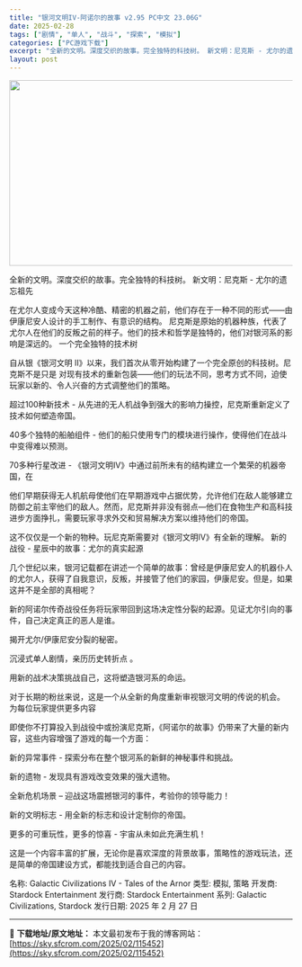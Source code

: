 ```yaml
---
title: "银河文明IV-阿诺尔的故事 v2.95 PC中文 23.06G"
date: 2025-02-28
tags: ["剧情", "单人", "战斗", "探索", "模拟"]
categories: ["PC游戏下载"]
excerpt: "全新的文明。深度交织的故事。完全独特的科技树。 新文明：尼克斯 - 尤尔的遗忘祖先 在尤尔人变成今天这种冷酷、精密的机器之前，他们存在于一种不同的形式——由伊康尼安人设计的手工制作、有意识的结构。 尼克斯是原始的机器种族，代表了尤尔人在他们的反叛之前的样子。他们的技术和哲学是独特的，他们对银河系的影&hellip;"
layout: post
---
```


<img class="aligncenter size-full wp-image-115453" src="https://sky.sfcrom.com/wp-content/uploads/2025/02/2025022801400647.webp" alt="" width="660" height="330" />

全新的文明。深度交织的故事。完全独特的科技树。
新文明：尼克斯 - 尤尔的遗忘祖先

在尤尔人变成今天这种冷酷、精密的机器之前，他们存在于一种不同的形式——由伊康尼安人设计的手工制作、有意识的结构。 尼克斯是原始的机器种族，代表了尤尔人在他们的反叛之前的样子。他们的技术和哲学是独特的，他们对银河系的影响是深远的。
一个完全独特的技术树

自从银《银河文明 II》以来，我们首次从零开始构建了一个完全原创的科技树。尼克斯不是只是 对现有技术的重新包装——他们的玩法不同，思考方式不同，迫使玩家以新的、令人兴奋的方式调整他们的策略。

超过100种新技术 - 从先进的无人机战争到强大的影响力操控，尼克斯重新定义了技术如何塑造帝国。

40多个独特的船舶组件 - 他们的船只使用专门的模块进行操作，使得他们在战斗中变得难以预测。

70多种行星改进 - 《银河文明IV》中通过前所未有的结构建立一个繁荣的机器帝国，在

他们早期获得无人机航母使他们在早期游戏中占据优势，允许他们在敌人能够建立防御之前主宰他们的敌人。然而，尼克斯并非没有弱点—他们在食物生产和高科技进步方面挣扎，需要玩家寻求外交和贸易解决方案以维持他们的帝国。

这不仅仅是一个新的物种。玩尼克斯需要对《银河文明IV》有全新的理解。
新的战役 - 星辰中的故事：尤尔的真实起源

几个世纪以来，银河记载都在讲述一个简单的故事：曾经是伊康尼安人的机器仆人的尤尔人，获得了自我意识，反叛，并接管了他们的家园，伊康尼安。但是，如果这并不是全部的真相呢？

新的阿诺尔传奇战役任务将玩家带回到这场决定性分裂的起源。见证尤尔引向的事件，自己决定真正的恶人是谁。

揭开尤尔/伊康尼安分裂的秘密。

沉浸式单人剧情，亲历历史转折点 。

用新的战术决策挑战自己，这将塑造银河系的命运。

对于长期的粉丝来说，这是一个从全新的角度重新审视银河文明的传说的机会。
为每位玩家提供更多内容

即使你不打算投入到战役中或扮演尼克斯，《阿诺尔的故事》仍带来了大量的新内容，这些内容增强了游戏的每一个方面：

新的异常事件 - 探索分布在整个银河系的新鲜的神秘事件和挑战。

新的遗物 - 发现具有游戏改变效果的强大遗物。

全新危机场景 – 迎战这场震撼银河的事件，考验你的领导能力！

新的文明标志 - 用全新的标志和设计定制你的帝国。

更多的可重玩性，更多的惊喜 - 宇宙从未如此充满生机！

这是一个内容丰富的扩展，无论你是喜欢深度的背景故事，策略性的游戏玩法，还是简单的帝国建设方式，都能找到适合自己的内容。

名称: Galactic Civilizations IV - Tales of the Arnor
类型: 模拟, 策略
开发商: Stardock Entertainment
发行商: Stardock Entertainment
系列: Galactic Civilizations, Stardock
发行日期: 2025 年 2 月 27 日

---
📖 **下载地址/原文地址：** 本文最初发布于我的博客网站：[https://sky.sfcrom.com/2025/02/115452](https://sky.sfcrom.com/2025/02/115452)
